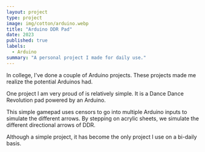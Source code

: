 ```yaml
---
layout: project
type: project
image: img/cotton/arduino.webp
title: "Arduino DDR Pad"
date: 2023
published: true
labels:
  - Arduino
summary: "A personal project I made for daily use."
---
```


In college, I've done a couple of Arduino projects. These projects made me realize the potential Arduinos had.

One project I am very proud of is relatively simple. It is a Dance Dance Revolution pad powered by an Arduino.

This simple gamepad uses censors to go into multiple Arduino inputs to simulate the different arrows. By stepping on acrylic sheets,
we simulate the different directional arrows of DDR.

Although a simple project, it has become the only project I use on a bi-daily basis. 
